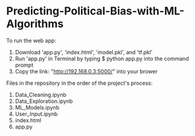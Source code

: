 # Predicting-Political-Bias-with-ML-Algorithms

To run the web app:
1. Download 'app.py', 'index.html', 'model.pkl', and 'tf.pkl'
2. Run 'app.py' in Terminal by typing $ python app.py into the command prompt
3. Copy the link: "http://192.168.0.3:5000/" into your brower

Files in the repository in the order of the project's process:
1. Data_Cleaning.ipynb
2. Data_Exploration.ipynb
3. ML_Models.ipynb
4. User_Input.ipynb
5. index.html
6. app.py
